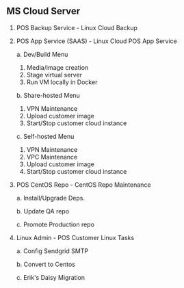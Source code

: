 MS Cloud Server
---------------
1. POS Backup Service 		-	Linux Cloud Backup

2. POS App Service (SAAS)	-	Linux Cloud POS App Service

   a. Dev/Build Menu

      1. Media/image creation
      2. Stage virtual server
      3. Run VM locally in Docker

   b. Share-hosted Menu

      1. VPN Maintenance
      2. Upload customer image
      3. Start/Stop customer cloud instance

   c. Self-hosted Menu

      1. VPN Maintenance
      2. VPC Maintenance
      3. Upload customer image
      4. Start/Stop customer cloud instance

3. POS CentOS Repo 		- 	CentOS Repo Maintenance

   a. Install/Upgrade Deps.

   b. Update QA repo

   c. Promote Production repo

4. Linux Admin 			-	POS Customer Linux Tasks

   a. Config Sendgrid SMTP

   b. Convert to Centos

   c. Erik's Daisy Migration

